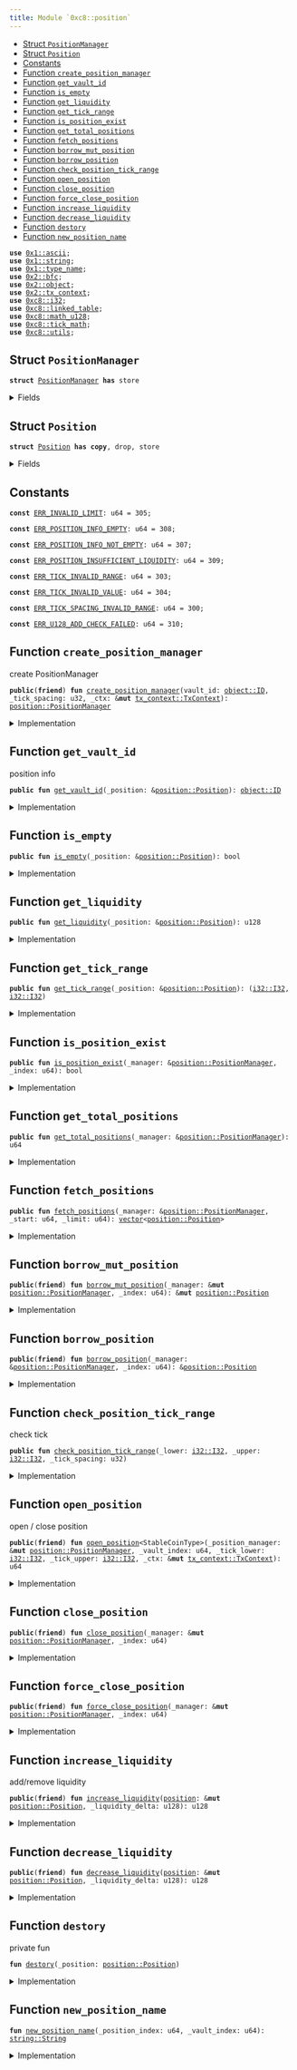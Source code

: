 ```yaml
---
title: Module `0xc8::position`
---
```




-  [Struct `PositionManager`](#0xc8_position_PositionManager)
-  [Struct `Position`](#0xc8_position_Position)
-  [Constants](#@Constants_0)
-  [Function `create_position_manager`](#0xc8_position_create_position_manager)
-  [Function `get_vault_id`](#0xc8_position_get_vault_id)
-  [Function `is_empty`](#0xc8_position_is_empty)
-  [Function `get_liquidity`](#0xc8_position_get_liquidity)
-  [Function `get_tick_range`](#0xc8_position_get_tick_range)
-  [Function `is_position_exist`](#0xc8_position_is_position_exist)
-  [Function `get_total_positions`](#0xc8_position_get_total_positions)
-  [Function `fetch_positions`](#0xc8_position_fetch_positions)
-  [Function `borrow_mut_position`](#0xc8_position_borrow_mut_position)
-  [Function `borrow_position`](#0xc8_position_borrow_position)
-  [Function `check_position_tick_range`](#0xc8_position_check_position_tick_range)
-  [Function `open_position`](#0xc8_position_open_position)
-  [Function `close_position`](#0xc8_position_close_position)
-  [Function `force_close_position`](#0xc8_position_force_close_position)
-  [Function `increase_liquidity`](#0xc8_position_increase_liquidity)
-  [Function `decrease_liquidity`](#0xc8_position_decrease_liquidity)
-  [Function `destory`](#0xc8_position_destory)
-  [Function `new_position_name`](#0xc8_position_new_position_name)


<pre><code><b>use</b> <a href="../move-stdlib/ascii.md#0x1_ascii">0x1::ascii</a>;
<b>use</b> <a href="../move-stdlib/string.md#0x1_string">0x1::string</a>;
<b>use</b> <a href="../move-stdlib/type_name.md#0x1_type_name">0x1::type_name</a>;
<b>use</b> <a href="../sui-framework/bfc.md#0x2_bfc">0x2::bfc</a>;
<b>use</b> <a href="../sui-framework/object.md#0x2_object">0x2::object</a>;
<b>use</b> <a href="../sui-framework/tx_context.md#0x2_tx_context">0x2::tx_context</a>;
<b>use</b> <a href="i32.md#0xc8_i32">0xc8::i32</a>;
<b>use</b> <a href="linked_table.md#0xc8_linked_table">0xc8::linked_table</a>;
<b>use</b> <a href="math_u128.md#0xc8_math_u128">0xc8::math_u128</a>;
<b>use</b> <a href="tick_math.md#0xc8_tick_math">0xc8::tick_math</a>;
<b>use</b> <a href="utils.md#0xc8_utils">0xc8::utils</a>;
</code></pre>



<a name="0xc8_position_PositionManager"></a>

## Struct `PositionManager`



<pre><code><b>struct</b> <a href="position.md#0xc8_position_PositionManager">PositionManager</a> <b>has</b> store
</code></pre>



<details>
<summary>Fields</summary>


<dl>
<dt>
<code>vault_id: <a href="../sui-framework/object.md#0x2_object_ID">object::ID</a></code>
</dt>
<dd>

</dd>
<dt>
<code>tick_spacing: u32</code>
</dt>
<dd>

</dd>
<dt>
<code>position_index: u64</code>
</dt>
<dd>

</dd>
<dt>
<code>positions: <a href="linked_table.md#0xc8_linked_table_LinkedTable">linked_table::LinkedTable</a>&lt;u64, <a href="position.md#0xc8_position_Position">position::Position</a>&gt;</code>
</dt>
<dd>

</dd>
</dl>


</details>

<a name="0xc8_position_Position"></a>

## Struct `Position`



<pre><code><b>struct</b> <a href="position.md#0xc8_position_Position">Position</a> <b>has</b> <b>copy</b>, drop, store
</code></pre>



<details>
<summary>Fields</summary>


<dl>
<dt>
<code>vault_id: <a href="../sui-framework/object.md#0x2_object_ID">object::ID</a></code>
</dt>
<dd>

</dd>
<dt>
<code>index: u64</code>
</dt>
<dd>

</dd>
<dt>
<code>coin_type_a: <a href="../move-stdlib/type_name.md#0x1_type_name_TypeName">type_name::TypeName</a></code>
</dt>
<dd>

</dd>
<dt>
<code>coin_type_b: <a href="../move-stdlib/type_name.md#0x1_type_name_TypeName">type_name::TypeName</a></code>
</dt>
<dd>

</dd>
<dt>
<code>name: <a href="../move-stdlib/string.md#0x1_string_String">string::String</a></code>
</dt>
<dd>

</dd>
<dt>
<code>tick_lower_index: <a href="i32.md#0xc8_i32_I32">i32::I32</a></code>
</dt>
<dd>

</dd>
<dt>
<code>tick_upper_index: <a href="i32.md#0xc8_i32_I32">i32::I32</a></code>
</dt>
<dd>

</dd>
<dt>
<code>liquidity: u128</code>
</dt>
<dd>

</dd>
</dl>


</details>

<a name="@Constants_0"></a>

## Constants


<a name="0xc8_position_ERR_INVALID_LIMIT"></a>



<pre><code><b>const</b> <a href="position.md#0xc8_position_ERR_INVALID_LIMIT">ERR_INVALID_LIMIT</a>: u64 = 305;
</code></pre>



<a name="0xc8_position_ERR_POSITION_INFO_EMPTY"></a>



<pre><code><b>const</b> <a href="position.md#0xc8_position_ERR_POSITION_INFO_EMPTY">ERR_POSITION_INFO_EMPTY</a>: u64 = 308;
</code></pre>



<a name="0xc8_position_ERR_POSITION_INFO_NOT_EMPTY"></a>



<pre><code><b>const</b> <a href="position.md#0xc8_position_ERR_POSITION_INFO_NOT_EMPTY">ERR_POSITION_INFO_NOT_EMPTY</a>: u64 = 307;
</code></pre>



<a name="0xc8_position_ERR_POSITION_INSUFFICIENT_LIQUIDITY"></a>



<pre><code><b>const</b> <a href="position.md#0xc8_position_ERR_POSITION_INSUFFICIENT_LIQUIDITY">ERR_POSITION_INSUFFICIENT_LIQUIDITY</a>: u64 = 309;
</code></pre>



<a name="0xc8_position_ERR_TICK_INVALID_RANGE"></a>



<pre><code><b>const</b> <a href="position.md#0xc8_position_ERR_TICK_INVALID_RANGE">ERR_TICK_INVALID_RANGE</a>: u64 = 303;
</code></pre>



<a name="0xc8_position_ERR_TICK_INVALID_VALUE"></a>



<pre><code><b>const</b> <a href="position.md#0xc8_position_ERR_TICK_INVALID_VALUE">ERR_TICK_INVALID_VALUE</a>: u64 = 304;
</code></pre>



<a name="0xc8_position_ERR_TICK_SPACING_INVALID_RANGE"></a>



<pre><code><b>const</b> <a href="position.md#0xc8_position_ERR_TICK_SPACING_INVALID_RANGE">ERR_TICK_SPACING_INVALID_RANGE</a>: u64 = 300;
</code></pre>



<a name="0xc8_position_ERR_U128_ADD_CHECK_FAILED"></a>



<pre><code><b>const</b> <a href="position.md#0xc8_position_ERR_U128_ADD_CHECK_FAILED">ERR_U128_ADD_CHECK_FAILED</a>: u64 = 310;
</code></pre>



<a name="0xc8_position_create_position_manager"></a>

## Function `create_position_manager`

create PositionManager


<pre><code><b>public</b>(<b>friend</b>) <b>fun</b> <a href="position.md#0xc8_position_create_position_manager">create_position_manager</a>(vault_id: <a href="../sui-framework/object.md#0x2_object_ID">object::ID</a>, _tick_spacing: u32, _ctx: &<b>mut</b> <a href="../sui-framework/tx_context.md#0x2_tx_context_TxContext">tx_context::TxContext</a>): <a href="position.md#0xc8_position_PositionManager">position::PositionManager</a>
</code></pre>



<details>
<summary>Implementation</summary>


<pre><code><b>public</b>(package) <b>fun</b> <a href="position.md#0xc8_position_create_position_manager">create_position_manager</a>(
    vault_id: ID,
    _tick_spacing: u32,
    _ctx: &<b>mut</b> TxContext,
): <a href="position.md#0xc8_position_PositionManager">PositionManager</a> {
    <a href="position.md#0xc8_position_PositionManager">PositionManager</a> {
        vault_id,
        tick_spacing: _tick_spacing,
        position_index: 0,
        positions: <a href="linked_table.md#0xc8_linked_table_new">linked_table::new</a>&lt;u64, <a href="position.md#0xc8_position_Position">Position</a>&gt;(_ctx),
    }
}
</code></pre>



</details>

<a name="0xc8_position_get_vault_id"></a>

## Function `get_vault_id`

position info


<pre><code><b>public</b> <b>fun</b> <a href="position.md#0xc8_position_get_vault_id">get_vault_id</a>(_position: &<a href="position.md#0xc8_position_Position">position::Position</a>): <a href="../sui-framework/object.md#0x2_object_ID">object::ID</a>
</code></pre>



<details>
<summary>Implementation</summary>


<pre><code><b>public</b> <b>fun</b> <a href="position.md#0xc8_position_get_vault_id">get_vault_id</a>(_position: &<a href="position.md#0xc8_position_Position">Position</a>): ID {
    _position.vault_id
}
</code></pre>



</details>

<a name="0xc8_position_is_empty"></a>

## Function `is_empty`



<pre><code><b>public</b> <b>fun</b> <a href="position.md#0xc8_position_is_empty">is_empty</a>(_position: &<a href="position.md#0xc8_position_Position">position::Position</a>): bool
</code></pre>



<details>
<summary>Implementation</summary>


<pre><code><b>public</b> <b>fun</b> <a href="position.md#0xc8_position_is_empty">is_empty</a>(_position: &<a href="position.md#0xc8_position_Position">Position</a>): bool {
    _position.liquidity == 0
}
</code></pre>



</details>

<a name="0xc8_position_get_liquidity"></a>

## Function `get_liquidity`



<pre><code><b>public</b> <b>fun</b> <a href="position.md#0xc8_position_get_liquidity">get_liquidity</a>(_position: &<a href="position.md#0xc8_position_Position">position::Position</a>): u128
</code></pre>



<details>
<summary>Implementation</summary>


<pre><code><b>public</b> <b>fun</b> <a href="position.md#0xc8_position_get_liquidity">get_liquidity</a>(_position: &<a href="position.md#0xc8_position_Position">Position</a>): u128 {
    _position.liquidity
}
</code></pre>



</details>

<a name="0xc8_position_get_tick_range"></a>

## Function `get_tick_range`



<pre><code><b>public</b> <b>fun</b> <a href="position.md#0xc8_position_get_tick_range">get_tick_range</a>(_position: &<a href="position.md#0xc8_position_Position">position::Position</a>): (<a href="i32.md#0xc8_i32_I32">i32::I32</a>, <a href="i32.md#0xc8_i32_I32">i32::I32</a>)
</code></pre>



<details>
<summary>Implementation</summary>


<pre><code><b>public</b> <b>fun</b> <a href="position.md#0xc8_position_get_tick_range">get_tick_range</a>(_position: &<a href="position.md#0xc8_position_Position">Position</a>): (I32, I32) {
    (_position.tick_lower_index, _position.tick_upper_index)
}
</code></pre>



</details>

<a name="0xc8_position_is_position_exist"></a>

## Function `is_position_exist`



<pre><code><b>public</b> <b>fun</b> <a href="position.md#0xc8_position_is_position_exist">is_position_exist</a>(_manager: &<a href="position.md#0xc8_position_PositionManager">position::PositionManager</a>, _index: u64): bool
</code></pre>



<details>
<summary>Implementation</summary>


<pre><code><b>public</b> <b>fun</b> <a href="position.md#0xc8_position_is_position_exist">is_position_exist</a>(_manager: &<a href="position.md#0xc8_position_PositionManager">PositionManager</a>, _index: u64): bool {
    <a href="linked_table.md#0xc8_linked_table_contains">linked_table::contains</a>(&_manager.positions, _index)
}
</code></pre>



</details>

<a name="0xc8_position_get_total_positions"></a>

## Function `get_total_positions`



<pre><code><b>public</b> <b>fun</b> <a href="position.md#0xc8_position_get_total_positions">get_total_positions</a>(_manager: &<a href="position.md#0xc8_position_PositionManager">position::PositionManager</a>): u64
</code></pre>



<details>
<summary>Implementation</summary>


<pre><code><b>public</b> <b>fun</b> <a href="position.md#0xc8_position_get_total_positions">get_total_positions</a>(_manager: &<a href="position.md#0xc8_position_PositionManager">PositionManager</a>): u64 {
    <a href="linked_table.md#0xc8_linked_table_length">linked_table::length</a>(&_manager.positions)
}
</code></pre>



</details>

<a name="0xc8_position_fetch_positions"></a>

## Function `fetch_positions`



<pre><code><b>public</b> <b>fun</b> <a href="position.md#0xc8_position_fetch_positions">fetch_positions</a>(_manager: &<a href="position.md#0xc8_position_PositionManager">position::PositionManager</a>, _start: u64, _limit: u64): <a href="../move-stdlib/vector.md#0x1_vector">vector</a>&lt;<a href="position.md#0xc8_position_Position">position::Position</a>&gt;
</code></pre>



<details>
<summary>Implementation</summary>


<pre><code><b>public</b> <b>fun</b> <a href="position.md#0xc8_position_fetch_positions">fetch_positions</a>(
    _manager: &<a href="position.md#0xc8_position_PositionManager">PositionManager</a>,
    _start: u64,
    _limit: u64
): <a href="../move-stdlib/vector.md#0x1_vector">vector</a>&lt;<a href="position.md#0xc8_position_Position">Position</a>&gt; {
    <b>assert</b>!(_limit &gt; 0 && _start &gt; 0, <a href="position.md#0xc8_position_ERR_INVALID_LIMIT">ERR_INVALID_LIMIT</a>);
    <a href="linked_table.md#0xc8_linked_table_fetch">linked_table::fetch</a>(
        &_manager.positions,
        _start,
        _limit
    )
}
</code></pre>



</details>

<a name="0xc8_position_borrow_mut_position"></a>

## Function `borrow_mut_position`



<pre><code><b>public</b>(<b>friend</b>) <b>fun</b> <a href="position.md#0xc8_position_borrow_mut_position">borrow_mut_position</a>(_manager: &<b>mut</b> <a href="position.md#0xc8_position_PositionManager">position::PositionManager</a>, _index: u64): &<b>mut</b> <a href="position.md#0xc8_position_Position">position::Position</a>
</code></pre>



<details>
<summary>Implementation</summary>


<pre><code><b>public</b>(package) <b>fun</b> <a href="position.md#0xc8_position_borrow_mut_position">borrow_mut_position</a>(
    _manager: &<b>mut</b> <a href="position.md#0xc8_position_PositionManager">PositionManager</a>,
    _index: u64
): &<b>mut</b> <a href="position.md#0xc8_position_Position">Position</a> {
    <a href="linked_table.md#0xc8_linked_table_borrow_mut">linked_table::borrow_mut</a>(&<b>mut</b> _manager.positions, _index)
}
</code></pre>



</details>

<a name="0xc8_position_borrow_position"></a>

## Function `borrow_position`



<pre><code><b>public</b>(<b>friend</b>) <b>fun</b> <a href="position.md#0xc8_position_borrow_position">borrow_position</a>(_manager: &<a href="position.md#0xc8_position_PositionManager">position::PositionManager</a>, _index: u64): &<a href="position.md#0xc8_position_Position">position::Position</a>
</code></pre>



<details>
<summary>Implementation</summary>


<pre><code><b>public</b>(package) <b>fun</b> <a href="position.md#0xc8_position_borrow_position">borrow_position</a>(
    _manager: &<a href="position.md#0xc8_position_PositionManager">PositionManager</a>,
    _index: u64
): &<a href="position.md#0xc8_position_Position">Position</a> {
    <a href="linked_table.md#0xc8_linked_table_borrow">linked_table::borrow</a>(&_manager.positions, _index)
}
</code></pre>



</details>

<a name="0xc8_position_check_position_tick_range"></a>

## Function `check_position_tick_range`

check tick


<pre><code><b>public</b> <b>fun</b> <a href="position.md#0xc8_position_check_position_tick_range">check_position_tick_range</a>(_lower: <a href="i32.md#0xc8_i32_I32">i32::I32</a>, _upper: <a href="i32.md#0xc8_i32_I32">i32::I32</a>, _tick_spacing: u32)
</code></pre>



<details>
<summary>Implementation</summary>


<pre><code><b>public</b> <b>fun</b> <a href="position.md#0xc8_position_check_position_tick_range">check_position_tick_range</a>(_lower: I32, _upper: I32, _tick_spacing: u32) {
    <b>let</b> tick_spacing = <a href="i32.md#0xc8_i32_from_u32">i32::from_u32</a>(_tick_spacing);
    <b>assert</b>!(<a href="i32.md#0xc8_i32_gt">i32::gt</a>(tick_spacing, <a href="tick_math.md#0xc8_tick_math_min_tick">tick_math::min_tick</a>()), <a href="position.md#0xc8_position_ERR_TICK_SPACING_INVALID_RANGE">ERR_TICK_SPACING_INVALID_RANGE</a>);
    <b>assert</b>!(<a href="i32.md#0xc8_i32_lt">i32::lt</a>(tick_spacing, <a href="tick_math.md#0xc8_tick_math_max_tick">tick_math::max_tick</a>()), <a href="position.md#0xc8_position_ERR_TICK_SPACING_INVALID_RANGE">ERR_TICK_SPACING_INVALID_RANGE</a>);
    <b>assert</b>!(<a href="i32.md#0xc8_i32_lt">i32::lt</a>(_lower, _upper), <a href="position.md#0xc8_position_ERR_TICK_INVALID_RANGE">ERR_TICK_INVALID_RANGE</a>);
    <b>assert</b>!(<a href="tick_math.md#0xc8_tick_math_is_valid_index">tick_math::is_valid_index</a>(_lower, _tick_spacing), <a href="position.md#0xc8_position_ERR_TICK_INVALID_VALUE">ERR_TICK_INVALID_VALUE</a>);
    <b>assert</b>!(<a href="tick_math.md#0xc8_tick_math_is_valid_index">tick_math::is_valid_index</a>(_upper, _tick_spacing), <a href="position.md#0xc8_position_ERR_TICK_INVALID_VALUE">ERR_TICK_INVALID_VALUE</a>);
}
</code></pre>



</details>

<a name="0xc8_position_open_position"></a>

## Function `open_position`

open / close position


<pre><code><b>public</b>(<b>friend</b>) <b>fun</b> <a href="position.md#0xc8_position_open_position">open_position</a>&lt;StableCoinType&gt;(_position_manager: &<b>mut</b> <a href="position.md#0xc8_position_PositionManager">position::PositionManager</a>, _vault_index: u64, _tick_lower: <a href="i32.md#0xc8_i32_I32">i32::I32</a>, _tick_upper: <a href="i32.md#0xc8_i32_I32">i32::I32</a>, _ctx: &<b>mut</b> <a href="../sui-framework/tx_context.md#0x2_tx_context_TxContext">tx_context::TxContext</a>): u64
</code></pre>



<details>
<summary>Implementation</summary>


<pre><code><b>public</b>(package) <b>fun</b> <a href="position.md#0xc8_position_open_position">open_position</a>&lt;StableCoinType&gt;(
    _position_manager: &<b>mut</b> <a href="position.md#0xc8_position_PositionManager">PositionManager</a>,
    _vault_index: u64,
    _tick_lower: I32,
    _tick_upper: I32,
    _ctx: &<b>mut</b> TxContext
): u64
{
    <b>let</b> tick_spacing = _position_manager.tick_spacing;
    <a href="position.md#0xc8_position_check_position_tick_range">check_position_tick_range</a>(_tick_lower, _tick_upper, tick_spacing);
    _position_manager.position_index = _position_manager.position_index + 1;
    <b>let</b> <a href="position.md#0xc8_position">position</a> = <a href="position.md#0xc8_position_Position">Position</a> {
        vault_id: _position_manager.vault_id,
        index: _position_manager.position_index,
        coin_type_a: <a href="../move-stdlib/type_name.md#0x1_type_name_get">type_name::get</a>&lt;StableCoinType&gt;(),
        coin_type_b: <a href="../move-stdlib/type_name.md#0x1_type_name_get">type_name::get</a>&lt;BFC&gt;(),
        name: <a href="position.md#0xc8_position_new_position_name">new_position_name</a>(_position_manager.position_index, _vault_index),
        tick_lower_index: _tick_lower,
        tick_upper_index: _tick_upper,
        liquidity: 0
    };
    <a href="linked_table.md#0xc8_linked_table_push_back">linked_table::push_back</a>(&<b>mut</b> _position_manager.positions, _position_manager.position_index, <a href="position.md#0xc8_position">position</a>);
    <a href="position.md#0xc8_position">position</a>.index
}
</code></pre>



</details>

<a name="0xc8_position_close_position"></a>

## Function `close_position`



<pre><code><b>public</b>(<b>friend</b>) <b>fun</b> <a href="position.md#0xc8_position_close_position">close_position</a>(_manager: &<b>mut</b> <a href="position.md#0xc8_position_PositionManager">position::PositionManager</a>, _index: u64)
</code></pre>



<details>
<summary>Implementation</summary>


<pre><code><b>public</b>(package) <b>fun</b> <a href="position.md#0xc8_position_close_position">close_position</a>(
    _manager: &<b>mut</b> <a href="position.md#0xc8_position_PositionManager">PositionManager</a>,
    _index: u64
)
{
    <b>let</b> <a href="position.md#0xc8_position">position</a> = <a href="linked_table.md#0xc8_linked_table_remove">linked_table::remove</a>(&<b>mut</b> _manager.positions, _index);
    <b>assert</b>!(<a href="position.md#0xc8_position_is_empty">is_empty</a>(&<a href="position.md#0xc8_position">position</a>), <a href="position.md#0xc8_position_ERR_POSITION_INFO_NOT_EMPTY">ERR_POSITION_INFO_NOT_EMPTY</a>);
    <a href="position.md#0xc8_position_destory">destory</a>(<a href="position.md#0xc8_position">position</a>);
    _manager.position_index = _manager.position_index - 1;
}
</code></pre>



</details>

<a name="0xc8_position_force_close_position"></a>

## Function `force_close_position`



<pre><code><b>public</b>(<b>friend</b>) <b>fun</b> <a href="position.md#0xc8_position_force_close_position">force_close_position</a>(_manager: &<b>mut</b> <a href="position.md#0xc8_position_PositionManager">position::PositionManager</a>, _index: u64)
</code></pre>



<details>
<summary>Implementation</summary>


<pre><code><b>public</b>(package) <b>fun</b> <a href="position.md#0xc8_position_force_close_position">force_close_position</a>(
    _manager: &<b>mut</b> <a href="position.md#0xc8_position_PositionManager">PositionManager</a>,
    _index: u64
) {
    <b>let</b> <a href="position.md#0xc8_position">position</a> = <a href="linked_table.md#0xc8_linked_table_remove">linked_table::remove</a>(&<b>mut</b> _manager.positions, _index);
    <a href="position.md#0xc8_position_destory">destory</a>(<a href="position.md#0xc8_position">position</a>);
    _manager.position_index = _manager.position_index - 1;
}
</code></pre>



</details>

<a name="0xc8_position_increase_liquidity"></a>

## Function `increase_liquidity`

add/remove liquidity


<pre><code><b>public</b>(<b>friend</b>) <b>fun</b> <a href="position.md#0xc8_position_increase_liquidity">increase_liquidity</a>(<a href="position.md#0xc8_position">position</a>: &<b>mut</b> <a href="position.md#0xc8_position_Position">position::Position</a>, _liquidity_delta: u128): u128
</code></pre>



<details>
<summary>Implementation</summary>


<pre><code><b>public</b>(package) <b>fun</b> <a href="position.md#0xc8_position_increase_liquidity">increase_liquidity</a>(<a href="position.md#0xc8_position">position</a>: &<b>mut</b> <a href="position.md#0xc8_position_Position">Position</a>, _liquidity_delta: u128): u128 {
    <b>assert</b>!(<a href="math_u128.md#0xc8_math_u128_add_check">math_u128::add_check</a>(_liquidity_delta, <a href="position.md#0xc8_position">position</a>.liquidity), <a href="position.md#0xc8_position_ERR_U128_ADD_CHECK_FAILED">ERR_U128_ADD_CHECK_FAILED</a>);
    <a href="position.md#0xc8_position">position</a>.liquidity = <a href="position.md#0xc8_position">position</a>.liquidity + _liquidity_delta;
    <a href="position.md#0xc8_position">position</a>.liquidity
}
</code></pre>



</details>

<a name="0xc8_position_decrease_liquidity"></a>

## Function `decrease_liquidity`



<pre><code><b>public</b>(<b>friend</b>) <b>fun</b> <a href="position.md#0xc8_position_decrease_liquidity">decrease_liquidity</a>(<a href="position.md#0xc8_position">position</a>: &<b>mut</b> <a href="position.md#0xc8_position_Position">position::Position</a>, _liquidity_delta: u128): u128
</code></pre>



<details>
<summary>Implementation</summary>


<pre><code><b>public</b>(package) <b>fun</b> <a href="position.md#0xc8_position_decrease_liquidity">decrease_liquidity</a>(<a href="position.md#0xc8_position">position</a>: &<b>mut</b> <a href="position.md#0xc8_position_Position">Position</a>, _liquidity_delta: u128): u128 {
    <b>assert</b>!(!<a href="position.md#0xc8_position_is_empty">is_empty</a>(<a href="position.md#0xc8_position">position</a>), <a href="position.md#0xc8_position_ERR_POSITION_INFO_EMPTY">ERR_POSITION_INFO_EMPTY</a>);
    <b>if</b> (_liquidity_delta == 0) {
        <b>return</b> <a href="position.md#0xc8_position">position</a>.liquidity
    };
    <b>assert</b>!(<a href="position.md#0xc8_position">position</a>.liquidity &gt;= _liquidity_delta, <a href="position.md#0xc8_position_ERR_POSITION_INSUFFICIENT_LIQUIDITY">ERR_POSITION_INSUFFICIENT_LIQUIDITY</a>);
    <a href="position.md#0xc8_position">position</a>.liquidity = <a href="position.md#0xc8_position">position</a>.liquidity - _liquidity_delta;
    <a href="position.md#0xc8_position">position</a>.liquidity
}
</code></pre>



</details>

<a name="0xc8_position_destory"></a>

## Function `destory`

private fun


<pre><code><b>fun</b> <a href="position.md#0xc8_position_destory">destory</a>(_position: <a href="position.md#0xc8_position_Position">position::Position</a>)
</code></pre>



<details>
<summary>Implementation</summary>


<pre><code><b>fun</b> <a href="position.md#0xc8_position_destory">destory</a>(_position: <a href="position.md#0xc8_position_Position">Position</a>) {}
</code></pre>



</details>

<a name="0xc8_position_new_position_name"></a>

## Function `new_position_name`



<pre><code><b>fun</b> <a href="position.md#0xc8_position_new_position_name">new_position_name</a>(_position_index: u64, _vault_index: u64): <a href="../move-stdlib/string.md#0x1_string_String">string::String</a>
</code></pre>



<details>
<summary>Implementation</summary>


<pre><code><b>fun</b> <a href="position.md#0xc8_position_new_position_name">new_position_name</a>(_position_index: u64, _vault_index: u64): String {
    <b>let</b> <b>mut</b> lp_name = <a href="../move-stdlib/string.md#0x1_string_utf8">string::utf8</a>(b"");
    <a href="../move-stdlib/string.md#0x1_string_append_utf8">string::append_utf8</a>(&<b>mut</b> lp_name, b"OpenBlock LP | Pool");
    <a href="../move-stdlib/string.md#0x1_string_append_utf8">string::append_utf8</a>(&<b>mut</b> lp_name, b"-");
    <a href="../move-stdlib/string.md#0x1_string_append_utf8">string::append_utf8</a>(&<b>mut</b> lp_name, into_bytes(to_string((_vault_index <b>as</b> u128))));
    <a href="../move-stdlib/string.md#0x1_string_append_utf8">string::append_utf8</a>(&<b>mut</b> lp_name, b"-");
    <a href="../move-stdlib/string.md#0x1_string_append_utf8">string::append_utf8</a>(&<b>mut</b> lp_name, into_bytes(to_string((_position_index <b>as</b> u128))));
    lp_name
}
</code></pre>



</details>
